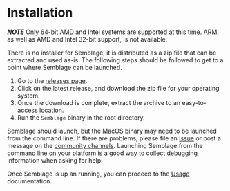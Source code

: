 # Installation

***NOTE*** Only 64-bit AMD and Intel systems are supported at this time. ARM, as well as AMD and Intel 32-bit support, is not available.

There is no installer for Semblage, it is distributed as a zip file that can be extracted and used as-is. The following steps should be followed to get to a point where Semblage can be launched.

1. Go to the [releases page](https://github.com/7BIndustries/Semblage/releases).
2. Click on the latest release, and download the zip file for your operating system.
3. Once the download is complete, extract the archive to an easy-to-access location.
4. Run the `Semblage` binary in the root directory.

Semblage should launch, but the MacOS binary may need to be launched from the command line. If there are problems, please file an [issue](https://github.com/7BIndustries/Semblage/issues) or post a message on the [community channels](community.md#communication-channels). Launching Semblage from the command line on your platform is a good way to collect debugging information when asking for help.

Once Semblage is up an running, you can proceed to the [Usage](usage.md) documentation.